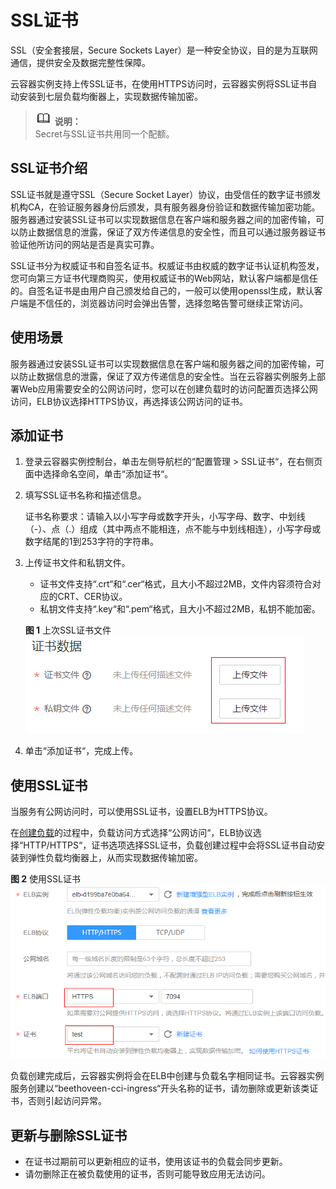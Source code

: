 # SSL证书<a name="cci_01_0043"></a>

SSL（安全套接层，Secure Sockets Layer）是一种安全协议，目的是为互联网通信，提供安全及数据完整性保障。

云容器实例支持上传SSL证书，在使用HTTPS访问时，云容器实例将SSL证书自动安装到七层负载均衡器上，实现数据传输加密。

>![](public_sys-resources/icon-note.gif) **说明：**   
>Secret与SSL证书共用同一个配额。  

## SSL证书介绍<a name="section1769917209386"></a>

SSL证书就是遵守SSL（Secure Socket Layer）协议，由受信任的数字证书颁发机构CA，在验证服务器身份后颁发，具有服务器身份验证和数据传输加密功能。服务器通过安装SSL证书可以实现数据信息在客户端和服务器之间的加密传输，可以防止数据信息的泄露，保证了双方传递信息的安全性，而且可以通过服务器证书验证他所访问的网站是否是真实可靠。

SSL证书分为权威证书和自签名证书。权威证书由权威的数字证书认证机构签发，您可向第三方证书代理商购买，使用权威证书的Web网站，默认客户端都是信任的。自签名证书是由用户自己颁发给自己的，一般可以使用openssl生成，默认客户端是不信任的，浏览器访问时会弹出告警，选择忽略告警可继续正常访问。

## 使用场景<a name="section149917544515"></a>

服务器通过安装SSL证书可以实现数据信息在客户端和服务器之间的加密传输，可以防止数据信息的泄露，保证了双方传递信息的安全性。当在云容器实例服务上部署Web应用需要安全的公网访问时，您可以在创建负载时的访问配置页选择公网访问，ELB协议选择HTTPS协议，再选择该公网访问的证书。

## 添加证书<a name="section150011611011"></a>

1.  登录云容器实例控制台，单击左侧导航栏的“配置管理 \> SSL证书“，在右侧页面中选择命名空间，单击“添加证书“。
2.  填写SSL证书名称和描述信息。

    证书名称要求：请输入以小写字母或数字开头，小写字母、数字、中划线（-）、点（.）组成（其中两点不能相连，点不能与中划线相连），小写字母或数字结尾的1到253字符的字符串。

3.  上传证书文件和私钥文件。

    -   证书文件支持“.crt“和“.cer“格式，且大小不超过2MB，文件内容须符合对应的CRT、CER协议。
    -   私钥文件支持“.key“和“.pem“格式，且大小不超过2MB，私钥不能加密。

    **图 1**  上次SSL证书文件<a name="fig208641348347"></a>  
    ![](figures/上次SSL证书文件.png "上次SSL证书文件")

4.  单击“添加证书“，完成上传。

## 使用SSL证书<a name="section711916338257"></a>

当服务有公网访问时，可以使用SSL证书，设置ELB为HTTPS协议。

在[创建负载](无状态工作负载.md)的过程中，负载访问方式选择“公网访问“，ELB协议选择“HTTP/HTTPS“，证书选项选择SSL证书，负载创建过程中会将SSL证书自动安装到弹性负载均衡器上，从而实现数据传输加密。

**图 2**  使用SSL证书<a name="fig119141852183418"></a>  
![](figures/使用SSL证书.png "使用SSL证书")

负载创建完成后，云容器实例将会在ELB中创建与负载名字相同证书。云容器实例服务创建以“beethoveen-cci-ingress“开头名称的证书，请勿删除或更新该类证书，否则引起访问异常。

## 更新与删除SSL证书<a name="section122171650155313"></a>

-   在证书过期前可以更新相应的证书，使用该证书的负载会同步更新。
-   请勿删除正在被负载使用的证书，否则可能导致应用无法访问。

